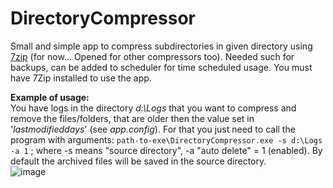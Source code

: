# DirectoryCompressor
Small and simple app to compress subdirectories in given directory using [7zip][1] (for now... Opened for other compressors too). Needed such for backups, can be added to scheduler for time scheduled usage. You must have 7Zip installed to use the app.    

**Example of usage:**    
You have logs in the directory *d:\Logs* that you want to compress and remove the files/folders, that are older then the value set in '*lastmodifieddays*' (see *app.config*). For that you just need to call the program with arguments: `path-to-exe\DirectoryCompressor.exe -s d:\Logs -a 1` ; where -s means "source directory", -a "auto delete" = 1 (enabled). By default the archived files will be saved in the source directory.    
![image](https://user-images.githubusercontent.com/1378866/151960175-1421c1e3-cc06-424e-b577-18a6a58433ec.png)

[1]:http://www.7-zip.org
